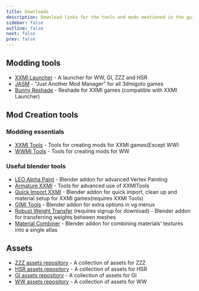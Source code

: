 ```yaml
---
title: Downloads
description: Download links for the tools and mods mentioned in the guides.
sidebar: false
outline: false
next: false
prev: false
---
```


## Modding tools

- [XXMI Launcher](https://github.com/SpectrumQT/XXMI-Launcher/releases/latest) - A launcher for WW, GI, ZZZ and HSR
- [JASM](https://github.com/Jorixon/JASM) - "Just Another Mod Manager" for all 3dmigoto games
- [Bunny Reshade](https://gamebanana.com/tools/18082) - Reshade for XXMI games (compatible with XXMI Launcher)
<!-- - [Another mod manager](https://dummy.com) - Mod Manager for ZZZ -->

## Mod Creation tools

### Modding essentials

- [XXMI Tools](https://github.com/leotorrez/XXMITools/releases/latest) - Tools for creating mods for XXMI games(Except WW)
- [WWMI Tools](https://github.com/SpectrumQT/WWMI-TOOLS/releases/latest) - Tools for creating mods for WW

### Useful blender tools

- [LEO Alpha Paint](https://github.com/HummyR/LEOAlphaPaint) - Blender addon for advanced Vertex Painting
- [Armature XXMI](https://github.com/Seris0/Gustav0/tree/main/Addons/ArmatureXXMI) - Tools for advanced use of XXMITools
- [Quick Import XXMI](https://github.com/Seris0/QuickImportXXMI/releases) - Blender addon for quick import, clean up and material setup for XXMI games(requires XXMI Tools)
- [GIMI Tools](https://github.com/hazrategolabi/gimi_tools) - Blender addon for extra options in vg menus
- [Robust Weight Transfer](https://jinxxy.com/SentFromSpaceVR/products/robust-weight-transfer) (requires signup for download) - Blender addon for transferring weights between meshes
- [Material Combiner](https://github.com/Grim-es/material-combiner-addon/releases) - Blender addon for combining materials' textures into a single atlas

<!-- 
## Example projects

- [Mona Hat tutorial](https://dummy.com) - A blender file that follows the Mona Hat tutorial -->

## Assets

<!-- - [Base body collection](https://dummy.com) - A collection of base bodies for WW -->
- [ZZZ assets repository](https://github.com/leotorrez/ZZ-Model-Importer-assets) - A collection of assets for ZZZ
- [HSR assets repository](https://github.com/SilentNightSound/SR-Model-Importer-assets) - A collection of assets for HSR
- [GI assets repository](https://github.com/SilentNightSound/GI-Model-Importer-assets) - A collection of assets for GI
- [WW assets repository](https://github.com/SpectrumQT/WWMI-Assets) - A collection of assets for WW
